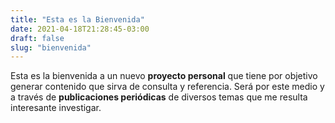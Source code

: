 ```yaml
---
title: "Esta es la Bienvenida"
date: 2021-04-18T21:28:45-03:00
draft: false
slug: "bienvenida"
---
```


Esta es la bienvenida a un nuevo **proyecto personal** que tiene por objetivo generar contenido que sirva de consulta y referencia. Será por este medio y a través de **publicaciones periódicas** de diversos temas que me resulta interesante investigar.
